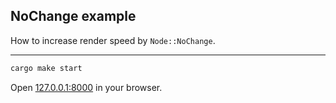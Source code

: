 ## NoChange example

How to increase render speed by `Node::NoChange`.

---

```bash
cargo make start
```

Open [127.0.0.1:8000](http://127.0.0.1:8000) in your browser.
